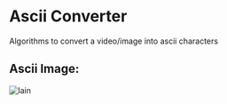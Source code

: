 # Ascii Converter
Algorithms to convert a video/image into ascii characters

## Ascii Image:
![lain](https://i.imgur.com/vUGUBIs.png)
